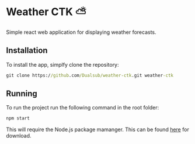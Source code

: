 # Weather CTK ⛅

Simple react web application for displaying weather forecasts.

## Installation
To install the app, simplfy clone the repository:
```bat
git clone https://github.com/Dualsub/weather-ctk.git weather-ctk
```
## Running
To run the project run the following command in the root folder:
```bat
npm start
```
This will require the Node.js package mamanger. This can be found [here](https://nodejs.org/en/download/) for download.


